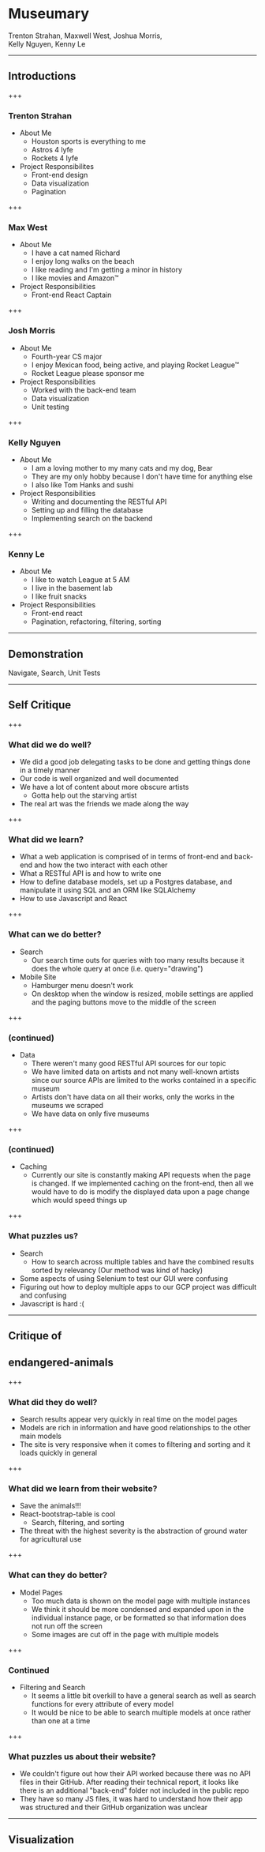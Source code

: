 # Museumary

Trenton Strahan, Maxwell West, Joshua Morris,   
Kelly Nguyen, Kenny Le

---

## Introductions

+++

### Trenton Strahan
* About Me
    * Houston sports is everything to me
    * Astros 4 lyfe
    * Rockets 4 lyfe
* Project Responsibilites
    * Front-end design
    * Data visualization
    * Pagination

+++

### Max West
* About Me
    * I have a cat named Richard
    * I enjoy long walks on the beach
    * I like reading and I'm getting a minor in history
    * I like movies and Amazon™
* Project Responsibilities
    * Front-end React Captain

+++

### Josh Morris
* About Me
    * Fourth-year CS major
    * I enjoy Mexican food, being active, and playing Rocket League™
    * Rocket League please sponsor me
* Project Responsibilities
    * Worked with the back-end team
    * Data visualization
    * Unit testing

+++

### Kelly Nguyen
* About Me
    * I am a loving mother to my many cats and my dog, Bear
    * They are my only hobby because I don't have time for anything else
    * I also like Tom Hanks and sushi
* Project Responsibilities
    * Writing and documenting the RESTful API
    * Setting up and filling the database
    * Implementing search on the backend

+++

### Kenny Le
* About Me
    * I like to watch League at 5 AM
    * I live in the basement lab
    * I like fruit snacks
* Project Responsibilities
    * Front-end react
    * Pagination, refactoring, filtering, sorting

---

## Demonstration
Navigate, 
Search, 
Unit Tests

---

## Self Critique

+++

### What did we do well?
* We did a good job delegating tasks to be done and getting things done in a timely manner
* Our code is well organized and well documented
* We have a lot of content about more obscure artists
    * Gotta help out the starving artist
* The real art was the friends we made along the way

+++

### What did we learn?
* What a web application is comprised of in terms of front-end and back-end and how the two interact with each other
* What a RESTful API is and how to write one
* How to define database models, set up a Postgres database, and manipulate it using SQL and an ORM like SQLAlchemy
* How to use Javascript and React

+++

### What can we do better?
* Search
    * Our search time outs for queries with too many results because it does the whole query at once (i.e. query="drawing")
* Mobile Site
    * Hamburger menu doesn't work
    * On desktop when the window is resized, mobile settings are applied and the paging buttons move to the middle of the screen

+++

### (continued)
* Data
    * There weren't many good RESTful API sources for our topic
    * We have limited data on artists and not many well-known artists since our source APIs are limited to the works contained in a specific museum
    * Artists don't have data on all their works, only the works in the museums we scraped
    * We have data on only five museums

+++

### (continued)
* Caching
    * Currently our site is constantly making API requests when the page is changed. If we implemented caching on the front-end, then all we would have to do is modify the displayed data upon a page change which would speed things up

+++

### What puzzles us?
* Search
    * How to search across multiple tables and have the combined results sorted by relevancy (Our method was kind of hacky)
* Some aspects of using Selenium to test our GUI were confusing
* Figuring out how to deploy multiple apps to our GCP project was difficult and confusing
* Javascript is hard :(

---

## Critique of
## endangered-animals

+++

### What did they do well?
* Search results appear very quickly in real time on the model pages
* Models are rich in information and have good relationships to the other main models
* The site is very responsive when it comes to filtering and sorting and it loads quickly in general

+++

### What did we learn from their website?
* Save the animals!!!
* React-bootstrap-table is cool
    * Search, filtering, and sorting
* The threat with the highest severity is the abstraction of ground water for agricultural use

+++

### What can they do better?
* Model Pages
    * Too much data is shown on the model page with multiple instances
    * We think it should be more condensed and expanded upon in the individual instance page, or be formatted so that information does not run off the screen
    * Some images are cut off in the page with multiple models

+++

### Continued
* Filtering and Search
    * It seems a little bit overkill to have a general search as well as search functions for every attribute of every model
    * It would be nice to be able to search multiple models at once rather than one at a time

+++

### What puzzles us about their website?
* We couldn't figure out how their API worked because there was no API files in their GitHub. After reading their technical report, it looks like there is an additional "back-end" folder not included in the public repo
* They have so many JS files, it was hard to understand how their app was structured and their GitHub organization was unclear

---

## Visualization

